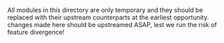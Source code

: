 All modules in this directory are only temporary and they should be replaced with their upstream counterparts at the
earliest opportunity. changes made here should be upstreamed ASAP, lest we run the risk of feature divergence!